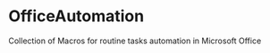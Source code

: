 OfficeAutomation
================

Collection of Macros for routine tasks automation in Microsoft Office
